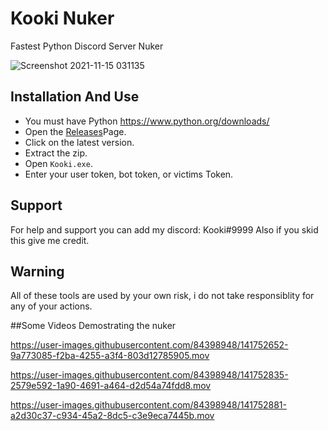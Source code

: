 # Kooki Nuker
Fastest Python Discord Server Nuker

![Screenshot 2021-11-15 031135](https://user-images.githubusercontent.com/84398948/141747343-c65023f4-5fe1-48d2-be37-77f25a5d0367.png)

## Installation And Use
- You must have Python https://www.python.org/downloads/
- Open the [Releases](https://github.com/kookiKW/KookiNuker.git)Page.
- Click on the latest version.
- Extract the zip.
- Open `Kooki.exe`.
- Enter your user token, bot token, or victims Token.

## Support
For help and support you can add my discord: Kooki#9999
Also if you skid this give me credit.

## Warning
All of these tools are used by your own risk, i do not take responsiblity for any of your actions.

##Some Videos Demostrating the nuker



https://user-images.githubusercontent.com/84398948/141752652-9a773085-f2ba-4255-a3f4-803d12785905.mov




https://user-images.githubusercontent.com/84398948/141752835-2579e592-1a90-4691-a464-d2d54a74fdd8.mov



https://user-images.githubusercontent.com/84398948/141752881-a2d30c37-c934-45a2-8dc5-c3e9eca7445b.mov

